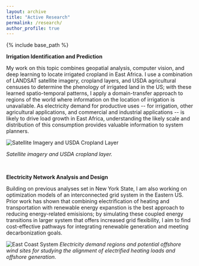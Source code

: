 ```yaml
---
layout: archive
title: "Active Research"
permalink: /research/
author_profile: true
---
```


{% include base_path %}

**Irrigation Identification and Prediction** 

My work on this topic combines geopatial analysis, computer vision, and deep learning to locate irrigated cropland in East Africa. I use a combination of LANDSAT satellite imagery, cropland layers, and USDA agricultural censuses to determine the phenology of irrigated land in the US; with these learned spatio-temporal patterns, I apply a domain-transfer approach to regions of the world where information on the location of irrigation is unavailable. As electricity demand for productive uses -- for irrigation, other agricultural applications, and commercial and industrial applications -- is likely to drive load growth in East Africa, understanding the likely scale and distribution of this consumption provides valuable information to system planners.


![Satellite Imagery and USDA Cropland Layer](https://tconlon.github.io/files/imagery_and_cdl.png)

*Satellite imagery and USDA cropland layer.*

<br/>

**Electricity Network Analysis and Design**

Building on previous analyses set in New York State, I am also working on optimization models of an interconnected grid system in the Eastern US. Prior work has shown that combining electrification of heating and transportation with renewable energy expanstion is the best approach to reducing energy-related emisisions; by simulating these coupled energy transitions in larger system that offers increased grid flexibility, I aim to find cost-effective pathways for integrating renewable generation and meeting decarbonization goals. 

![East Coast System](https://tconlon.github.io/files/east_coast_system_map.png)
*Electricity demand regions and potential offshore wind sites for studying the alignment of electrified heating loads and offshore generation.*
